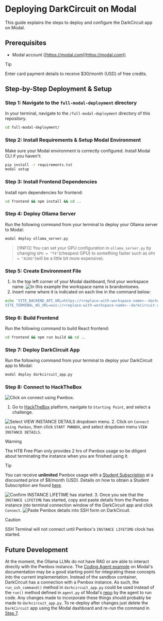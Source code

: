 # Deploying DarkCircuit on Modal

This guide explains the steps to deploy and configure the DarkCircuit app on Modal.

## Prerequisites
- Modal account ([https://modal.com](https://modal.com))

> [!TIP]
> Enter card payment details to receive $30/month (USD) of free credits.


## Step-by-Step Deployment & Setup

### Step 1: Navigate to the `full-modal-deployment` directory
In your terminal, navigate to the `/full-modal-deployment` directory of this repository.
```bash
cd full-modal-deployment/
```

### Step 2: Install Requirements & Setup Modal Environment
Make sure your Modal environment is correctly configured. Install Modal CLI if you haven't:
```bash
pip install -r requirements.txt
modal setup
```

### Step 3: Install Frontend Dependencies
Install npm dependencies for frontend:
```bash
cd frontend && npm install && cd ..
```

### Step 4: Deploy Ollama Server
Run the following command from your terminal to deploy your Ollama server to Modal:
```bash
modal deploy ollama_server.py
```

> [!INFO]
> You can set your GPU configuration in `ollama_server.py` by changing `GPU = "T4"`(cheapest GPU) to something faster such as `GPU = "A10G"`(will be a little bit more expensive).

### Step 5: Create Environment File
1. In the top left corner of your Modal dashboard, find your workspace name.
![In this example the workspace name is `brandontoews`.](modal_workspace.png)
2. Insert name where it is indicated on each line in the command below:
```bash
echo 'VITE_BACKEND_API_URL=https://<replace-with-workspace-name>--darkcircuit-app.modal.run
VITE_TERMINAL_WS_URL=wss://<replace-with-workspace-name>--darkcircuit-app.modal.run' > frontend/.env
```

### Step 6: Build Frontend
Run the following command to build React frontend:
```bash
cd frontend && npm run build && cd ..
```

### Step 7: Deploy DarkCircuit App
Run the following command from your terminal to deploy your DarkCircuit app to Modal:
```bash
modal deploy darkcircuit_app.py
```

### Step 8: Connect to HackTheBox
![Click on connect using Pwnbox.](starting_point.png)
1. Go to [HackTheBox](https://app.hackthebox.com/starting-point) platform, navigate to `Starting Point`, and select a challenge.

![Select `VIEW INSTANCE DETAILS` dropdown menu.](ssh_details.png)
2. Click on `Connect using Pwnbox`, then click `START PWNBOX`, and select dropdown menu `VIEW INSTANCE DETAILS`.
> [!WARNING]
> The HTB Free Plan only provides 2 hrs of Pwnbox usage so be diligent about terminating the instance when you are finished using it.

> [!TIP]
> You can receive **unlimited** Pwnbox usage with a [Student Subscription](https://help.hackthebox.com/en/articles/5720974-academy-subscriptions) at a discounted price of $8/month (USD). Details on how to obtain a Student Subscription are found [here](https://help.hackthebox.com/en/articles/7973133-getting-the-student-subscription).

![Confirm `INSTANCE LIFETIME` has started.](pwnbox_started.png)
3. Once you see that the `INSTANCE LIFETIME` has started, copy and paste details from the Pwnbox instance into terminal connection window of the DarkCircuit app and click `Connect`.
![Paste Pwnbox details into SSH form on DarkCircuit.](connect_pwnbox.png)

> [!CAUTION]
> SSH Terminal will not connect until Pwnbox's `INSTANCE LIFETIME` clock has started.


## Future Development
At the moment, the Ollama LLMs do not have RAG or are able to interact directly with the Pwnbox instance. The [Coding Agent example](https://modal.com/docs/examples/agent) on Modal's documentation may be a good starting point for integrating these concepts into the current implementation. Instead of the sandbox container, DarkCircuit has a connection with a Pwnbox instance. As such, the `run_ssh_command()` method in `darkcircuit_app.py` could be used instead of the `run()` method defined in `agent.py` of Modal's [repo](https://github.com/modal-labs/modal-examples/tree/main/13_sandboxes/codelangchain) by the agent to run code. Any changes made to incorporate these things should probably be made to `darkcircuit_app.py`. To re-deploy after changes just delete the `DarkCircuit` app using the Modal dashboard and re-run the command in [Step 7](#step-7-deploy-darkcircuit-app).